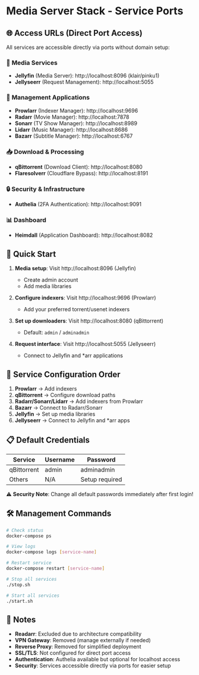 # Media Server Stack - Service Ports

## 🌐 Access URLs (Direct Port Access)

All services are accessible directly via ports without domain setup:

### 🎥 **Media Services**
- **Jellyfin** (Media Server): http://localhost:8096 (klair/pinku1)
- **Jellyseerr** (Request Management): http://localhost:5055

### 🔧 **Management Applications**
- **Prowlarr** (Indexer Manager): http://localhost:9696
- **Radarr** (Movie Manager): http://localhost:7878
- **Sonarr** (TV Show Manager): http://localhost:8989
- **Lidarr** (Music Manager): http://localhost:8686
- **Bazarr** (Subtitle Manager): http://localhost:6767

### 📥 **Download & Processing**
- **qBittorrent** (Download Client): http://localhost:8080
- **Flaresolverr** (Cloudflare Bypass): http://localhost:8191

### 🔒 **Security & Infrastructure**
- **Authelia** (2FA Authentication): http://localhost:9091

### 📊 **Dashboard**
- **Heimdall** (Application Dashboard): http://localhost:8082

## 🚀 **Quick Start**

1. **Media setup**: Visit http://localhost:8096 (Jellyfin)
   - Create admin account
   - Add media libraries

2. **Configure indexers**: Visit http://localhost:9696 (Prowlarr)
   - Add your preferred torrent/usenet indexers

3. **Set up downloaders**: Visit http://localhost:8080 (qBittorrent)
   - Default: `admin` / `adminadmin`

4. **Request interface**: Visit http://localhost:5055 (Jellyseerr)
   - Connect to Jellyfin and *arr applications

## 🔧 **Service Configuration Order**

1. **Prowlarr** → Add indexers
2. **qBittorrent** → Configure download paths
3. **Radarr/Sonarr/Lidarr** → Add indexers from Prowlarr
4. **Bazarr** → Connect to Radarr/Sonarr
5. **Jellyfin** → Set up media libraries
6. **Jellyseerr** → Connect to Jellyfin and *arr apps

## 📋 **Default Credentials**

| Service | Username | Password |
|---------|----------|----------|
| qBittorrent | admin | adminadmin |
| Others | N/A | Setup required |

⚠️ **Security Note**: Change all default passwords immediately after first login!

## 🛠️ **Management Commands**

```bash
# Check status
docker-compose ps

# View logs
docker-compose logs [service-name]

# Restart service
docker-compose restart [service-name]

# Stop all services
./stop.sh

# Start all services
./start.sh
```

## 📝 **Notes**

- **Readarr**: Excluded due to architecture compatibility
- **VPN Gateway**: Removed (manage externally if needed)
- **Reverse Proxy**: Removed for simplified deployment
- **SSL/TLS**: Not configured for direct port access
- **Authentication**: Authelia available but optional for localhost access
- **Security**: Services accessible directly via ports for easier setup

